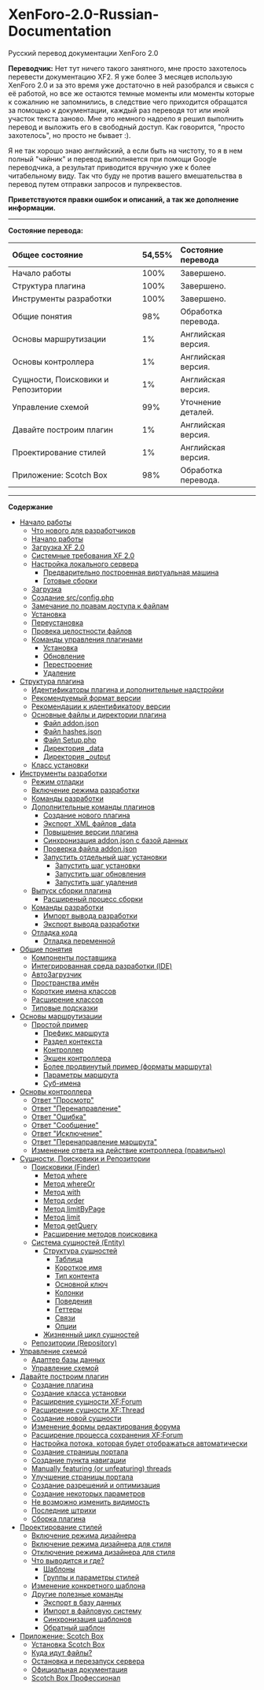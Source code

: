 # XenForo-2.0-Russian-Documentation
Русский перевод документации XenForo 2.0

**Переводчик:** Нет тут ничего такого занятного, мне просто захотелось перевести документацию XF2. Я уже более 3 месяцев использую XenForo 2.0 и за это время уже достаточно в ней разобрался и свыкся с её работой, но все же остаются темные моменты или моменты которые к сожалнию не запомнились, в следствие чего приходится обращатся за помощью к документации, каждый раз переводя тот или иной участок текста заново. Мне это немного надоело я решил выполнить перевод и выложить его в свободный доступ. Как говорится, "просто захотелось", но просто не бывает :). 

Я не так хорошо знаю английский, а если быть на чистоту, то я в нем полный "чайник" и перевод выполняется при помощи Google переводчика, а результат приводится вручную уже к более читабельному виду. Так что буду не против вашего вмешательства в перевод путем отправки запросов и пулреквестов.

**Приветствуются правки ошибок и описаний, а так же дополнение информации.**

----------------

**Состояние перевода:**

|Общее состояние					|54,55%	|Состояние перевода	    |
|:--								|:--	|:--					|
|Начало работы						|100%	|Завершено.		        |
|Структура плагина					|100%	|Завершено. 			|
|Инструменты разработки				|100%	|Завершено.				|
|Общие понятия						|98%	|Обработка перевода.	|
|Основы маршрутизации				|1%		|Английская версия.		|
|Основы контроллера					|1%		|Английская версия.		|
|Сущности, Поисковики и Репозитории	|1%		|Английская версия.		|
|Управление схемой					|99%	|Уточнение деталей.		|
|Давайте построим плагин			|1%		|Английская версия.		|
|Проектирование стилей				|1%		|Английская версия.		|
|Приложение: Scotch Box				|98%	|Обработка перевода.	|


----------------

**Содержание**
* [Начало работы](/documentation/GettingStarted.md#part0)
  * [Что нового для разработчиков](/documentation/GettingStarted.md#part1)
  * [Начало работы](/documentation/GettingStarted.md#part2)
  * [Загрузка XF 2.0](/documentation/GettingStarted.md#part3)
  * [Системные требования XF 2.0](/documentation/GettingStarted.md#part4)
  * [Настройка локального сервера](/documentation/GettingStarted.md#part5)
    * [Предварительно построенная виртуальная машина](/documentation/GettingStarted.md#part6)
    * [Готовые сборки](/documentation/GettingStarted.md#part7)
  * [Загрузка](/documentation/GettingStarted.md#part8)
  * [Создание src/config.php](/documentation/GettingStarted.md#part9)
  * [Замечание по правам доступа к файлам](/documentation/GettingStarted.md#part10)
  * [Установка](/documentation/GettingStarted.md#part11)
  * [Переустановка](/documentation/GettingStarted.md#part12)
  * [Провека целостности файлов](/documentation/GettingStarted.md#part13)
  * [Команды управления плагинами](/documentation/GettingStarted.md#part14)
    * [Установка](/documentation/GettingStarted.md#part15)
    * [Обновление](/documentation/GettingStarted.md#part16)
    * [Перестроение](/documentation/GettingStarted.md#part17)
    * [Удаление](/documentation/GettingStarted.md#part18)
* [Структура плагина](/documentation/AddOnStructure.md#part0)
  * [Идентификаторы плагина и дополнительные надстройки](/documentation/AddOnStructure.md#part1)
  * [Рекомендуемый формат версии](/documentation/AddOnStructure.md#part2)
  * [Рекомендации к идентификатору версии](/documentation/AddOnStructure.md#part3)
  * [Основные файлы и директории плагина](/documentation/AddOnStructure.md#part4)
    * [Файл addon.json](/documentation/AddOnStructure.md#part5)
    * [Файл hashes.json](/documentation/AddOnStructure.md#part6)
    * [Файл Setup.php](/documentation/AddOnStructure.md#part7)
    * [Директория _data](/documentation/AddOnStructure.md#part8)
    * [Директория _output](/documentation/AddOnStructure.md#part9)
  * [Класс установки](/documentation/AddOnStructure.md#part10)
* [Инструменты разработки](/documentation/DevelopmentTools.md#part0)
  * [Режим отладки](/documentation/DevelopmentTools.md#part1)
  * [Включение режима разработки](/documentation/DevelopmentTools.md#part2)
  * [Команды разработки](/documentation/DevelopmentTools.md#part3)
  * [Дополнительные команды плагинов](/documentation/DevelopmentTools.md#part4)
    * [Создание нового плагина](/documentation/DevelopmentTools.md#part5)
    * [Экспорт .XML файлов _data](/documentation/DevelopmentTools.md#part6)
    * [Повышение версии плагина](/documentation/DevelopmentTools.md#part7)
    * [Синхронизация addon.json с базой данных](/documentation/DevelopmentTools.md#part8)
    * [Проверка файла addon.json](/documentation/DevelopmentTools.md#part9)
    * [Запустить отдельный шаг установки](/documentation/DevelopmentTools.md#part10)
      * [Запустить шаг установки](/documentation/DevelopmentTools.md#part11)
      * [Запустить шаг обновления](/documentation/DevelopmentTools.md#part12)
      * [Запустить шаг удаления](/documentation/DevelopmentTools.md#part13)
  * [Выпуск сборки плагина](/documentation/DevelopmentTools.md#part14)
    * [Расширеный процесс сборки](/documentation/DevelopmentTools.md#part15)
  * [Команды разработки](/documentation/DevelopmentTools.md#part16)
    * [Импорт вывода разработки](/documentation/DevelopmentTools.md#part17)
    * [Экспорт вывода разработки](/documentation/DevelopmentTools.md#part18)
  * [Отладка кода](/documentation/DevelopmentTools.md#part19)
    * [Отладка переменной](/documentation/DevelopmentTools.md#part20)
* [Общие понятия](/documentation/GeneralConcepts.md#part0)
  * [Компоненты поставщика](/documentation/GeneralConcepts.md#part1)
  * [Интегрированная среда разработки (IDE)](/documentation/GeneralConcepts.md#part2)
  * [АвтоЗагрузчик](/documentation/GeneralConcepts.md#part3)
  * [Пространства имён](/documentation/GeneralConcepts.md#part4)
  * [Короткие имена классов](/documentation/GeneralConcepts.md#part5)
  * [Расширение классов](/documentation/GeneralConcepts.md#part6)
  * [Типовые подсказки](/documentation/GeneralConcepts.md#part7)
* [Основы маршрутизации](/documentation/RoutingBasics.md#part0)
  * [Простой пример](/documentation/RoutingBasics.md#part1)
    * [Префикс маршрута](/documentation/RoutingBasics.md#part2)
    * [Раздел контекста](/documentation/RoutingBasics.md#part3)
    * [Контроллер](/documentation/RoutingBasics.md#part4)
    * [Экшен контроллера](/documentation/RoutingBasics.md#part5)
    * [Более продвинутый пример (форматы маршрута)](/documentation/RoutingBasics.md#part6)
    * [Параметры маршрута](/documentation/RoutingBasics.md#part7)
    * [Суб-имена](/documentation/RoutingBasics.md#part8)
* [Основы контроллера](/documentation/ControllerBasics.md#part0)
  * [Ответ "Просмотр"](/documentation/ControllerBasics.md#part1)
  * [Ответ "Перенаправление"](/documentation/ControllerBasics.md#part2)
  * [Ответ "Ошибка"](/documentation/ControllerBasics.md#part3)
  * [Ответ "Сообщение"](/documentation/ControllerBasics.md#part4)
  * [Ответ "Исключение"](/documentation/ControllerBasics.md#part5)
  * [Ответ "Перенаправление маршрута"](/documentation/ControllerBasics.md#part6)
  * [Изменение ответа на действие контроллера (правильно)](/documentation/ControllerBasics.md#part7)
* [Сущности, Поисковики и Репозитории](/documentation/EntitiesFindersAndRepositories.md#part0)
  * [Поисковики (Finder)](/documentation/EntitiesFindersAndRepositories.md#part1)
    * [Метод where](/documentation/EntitiesFindersAndRepositories.md#part2)
    * [Метод whereOr](/documentation/EntitiesFindersAndRepositories.md#part3)
    * [Метод with](/documentation/EntitiesFindersAndRepositories.md#part4)
    * [Метод order](/documentation/EntitiesFindersAndRepositories.md#part5)
    * [Метод limitByPage](/documentation/EntitiesFindersAndRepositories.md#part6)
    * [Метод limit](/documentation/EntitiesFindersAndRepositories.md#part7)
    * [Метод getQuery](/documentation/EntitiesFindersAndRepositories.md#part8)
    * [Расширение методов поисковика](/documentation/EntitiesFindersAndRepositories.md#part9)
  * [Система сущностей (Entity)](/documentation/EntitiesFindersAndRepositories.md#part10)
    * [Структура сущностей](/documentation/EntitiesFindersAndRepositories.md#part11)
      * [Таблица](/documentation/EntitiesFindersAndRepositories.md#part12)
      * [Короткое имя](/documentation/EntitiesFindersAndRepositories.md#part13)
      * [Тип контента](/documentation/EntitiesFindersAndRepositories.md#part14)
      * [Основной ключ](/documentation/EntitiesFindersAndRepositories.md#part15)
      * [Колонки](/documentation/EntitiesFindersAndRepositories.md#part16)
      * [Поведения](/documentation/EntitiesFindersAndRepositories.md#part17)
      * [Геттеры](/documentation/EntitiesFindersAndRepositories.md#part18)
      * [Связи](/documentation/EntitiesFindersAndRepositories.md#part19)
      * [Опции](/documentation/EntitiesFindersAndRepositories.md#part20)
    * [Жизненный цикл сущностей](/documentation/EntitiesFindersAndRepositories.md#part21)
  * [Репозитории (Repository)](/documentation/EntitiesFindersAndRepositories.md#part22)
* [Управление схемой](/documentation/SchemaManagement.md#part0)
  * [Адаптер базы данных](/documentation/SchemaManagement.md#part1)
  * [Управление схемой](/documentation/SchemaManagement.md#part2)
* [Давайте построим плагин](/documentation/LetsBuildAnAddOn.md#part0)
  * [Создание плагина](/documentation/LetsBuildAnAddOn.md#part1)
  * [Создание класса установки](/documentation/LetsBuildAnAddOn.md#part2)
  * [Расширение сущности XF:Forum](/documentation/LetsBuildAnAddOn.md#part3)
  * [Расширение сущности XF:Thread](/documentation/LetsBuildAnAddOn.md#part4)
  * [Создание новой сущности](/documentation/LetsBuildAnAddOn.md#part5)
  * [Изменение формы редактирования форума](/documentation/LetsBuildAnAddOn.md#part6)
  * [Расширение процесса сохранения XF:Forum](/documentation/LetsBuildAnAddOn.md#part7)
  * [Настройка потока, которая будет отображаться автоматически](/documentation/LetsBuildAnAddOn.md#part8)
  * [Создание страницы портала](/documentation/LetsBuildAnAddOn.md#part9)
  * [Создание пункта навигации](/documentation/LetsBuildAnAddOn.md#part10)
  * [Manually featuring (or unfeaturing) threads](/documentation/LetsBuildAnAddOn.md#part11)
  * [Улучшение страницы портала](/documentation/LetsBuildAnAddOn.md#part12)
  * [Создание разрешений и оптимизация](/documentation/LetsBuildAnAddOn.md#part13)
  * [Создание некоторых параметров](/documentation/LetsBuildAnAddOn.md#part14)
  * [Не возможно изменить видимость](/documentation/LetsBuildAnAddOn.md#part15)
  * [Последние штрихи](/documentation/LetsBuildAnAddOn.md#part16)
  * [Сборка плагина](/documentation/LetsBuildAnAddOn.md#part17)
* [Проектирование стилей](/documentation/DesigningStyles.md#part0)
  * [Включение режима дизайнера](/documentation/DesigningStyles.md#part1)
  * [Включение режима дизайнера для стиля](/documentation/DesigningStyles.md#part2)
  * [Отключение режима дизайнера для стиля](/documentation/DesigningStyles.md#part3)
  * [Что выводится и где?](/documentation/DesigningStyles.md#part4)
    * [Шаблоны](/documentation/DesigningStyles.md#part5)
    * [Группы и параметры стилей](/documentation/DesigningStyles.md#part6)
  * [Изменение конкретного шаблона](/documentation/DesigningStyles.md#part7)
  * [Другие полезные команды](/documentation/DesigningStyles.md#part8)
    * [Экспорт в базу данных](/documentation/DesigningStyles.md#part9)
    * [Импорт в файловую систему](/documentation/DesigningStyles.md#part10)
    * [Синхронизация шаблонов](/documentation/DesigningStyles.md#part11)
    * [Обратный шаблон](/documentation/AppendixScotchBox.md#part12)
* [Приложение: Scotch Box](/documentation/AppendixScotchBox.md#part0)
  * [Установка Scotch Box](/documentation/AppendixScotchBox.md#part1)
  * [Куда идут файлы?](/documentation/AppendixScotchBox.md#part2)
  * [Остановка и перезапуск сервера](/documentation/AppendixScotchBox.md#part3)
  * [Официальная документация](/documentation/AppendixScotchBox.md#part4)
  * [Scotch Box Профессионал](/documentation/AppendixScotchBox.md#part5)
